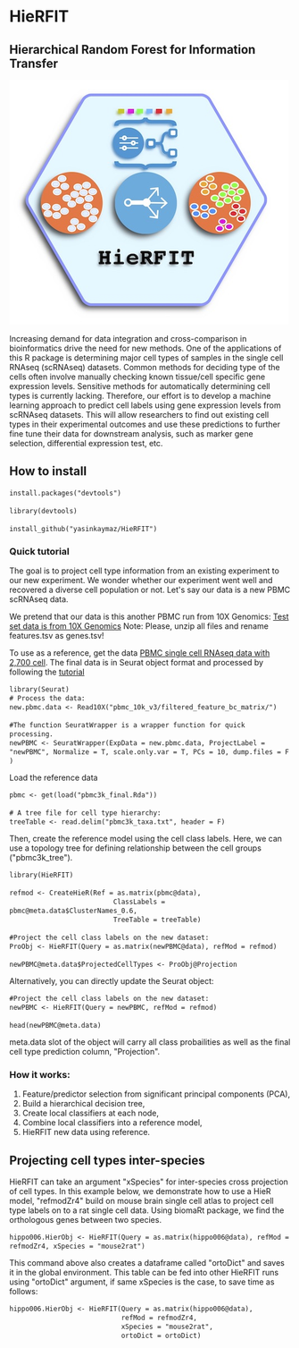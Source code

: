 # HieRFIT
## Hierarchical Random Forest for Information Transfer

![](data/extra/HieRFIT_banner.jpg)

Increasing demand for data integration and cross-comparison in bioinformatics drive the need for new methods. One of the applications of this R package is determining major cell types of samples in the single cell RNAseq (scRNAseq) datasets. Common methods for deciding type of the cells often involve manually checking known tissue/cell specific gene expression levels. Sensitive methods for automatically determining cell types is currently lacking. Therefore, our effort is to develop a machine learning approach to predict cell labels using gene expression levels from scRNAseq datasets. This will allow researchers to find out existing cell types in their experimental outcomes and use these predictions to further fine tune their data for downstream analysis, such as marker gene selection, differential expression test, etc.

## How to install

```
install.packages("devtools")

library(devtools)

install_github("yasinkaymaz/HieRFIT")

```


### Quick tutorial

The goal is to project cell type information from an existing experiment to our new experiment. We wonder whether our experiment went well and recovered a diverse cell population or not. Let's say our data is a new PBMC scRNAseq data.

We pretend that our data is this another PBMC run from 10X Genomics:
[Test set data is from 10X Genomics](http://cf.10xgenomics.com/samples/cell-exp/3.0.0/pbmc_10k_v3/pbmc_10k_v3_filtered_feature_bc_matrix.tar.gz)
Note: Please, unzip all files and rename features.tsv as genes.tsv!


To use as a reference, get the data [PBMC single cell RNAseq data with 2,700 cell](https://www.dropbox.com/s/kwd3kcxkmpzqg6w/pbmc3k_final.rds?dl=0). The final data is in Seurat object format and processed by following the [tutorial](https://satijalab.org/seurat/pbmc3k_tutorial.html)



```{r}
library(Seurat)
# Process the data:
new.pbmc.data <- Read10X("pbmc_10k_v3/filtered_feature_bc_matrix/")

#The function SeuratWrapper is a wrapper function for quick processing.
newPBMC <- SeuratWrapper(ExpData = new.pbmc.data, ProjectLabel = "newPBMC", Normalize = T, scale.only.var = T, PCs = 10, dump.files = F )

```


Load the reference data
```{r}
pbmc <- get(load("pbmc3k_final.Rda"))

# A tree file for cell type hierarchy:
treeTable <- read.delim("pbmc3k_taxa.txt", header = F)

```

Then, create the reference model using the cell class labels. Here, we can use a topology tree for defining relationship between the cell groups ("pbmc3k_tree").

```{r}
library(HieRFIT)

refmod <- CreateHieR(Ref = as.matrix(pbmc@data),
                          ClassLabels = pbmc@meta.data$ClusterNames_0.6,
                          TreeTable = treeTable)

#Project the cell class labels on the new dataset:
ProObj <- HieRFIT(Query = as.matrix(newPBMC@data), refMod = refmod)

newPBMC@meta.data$ProjectedCellTypes <- ProObj@Projection

```
Alternatively, you can directly update the Seurat object:

```{r}
#Project the cell class labels on the new dataset:
newPBMC <- HieRFIT(Query = newPBMC, refMod = refmod)

head(newPBMC@meta.data)

```
meta.data slot of the object will carry all class probailities as well as the final cell type prediction column, "Projection".

### How it works:

1. Feature/predictor selection from significant principal components (PCA),
2. Build a hierarchical decision tree,
3. Create local classifiers at each node,
3. Combine local classifiers into a reference model,
4. HieRFIT new data using reference.


## Projecting cell types inter-species

HieRFIT can take an argument "xSpecies" for inter-species cross projection of cell types. In this example below, we demonstrate how to use a HieR model, "refmodZr4" build on mouse brain single cell atlas to project cell type labels on to a rat single cell data. Using biomaRt package, we find the orthologous genes between two species.

```{r}
hippo006.HierObj <- HieRFIT(Query = as.matrix(hippo006@data), refMod = refmodZr4, xSpecies = "mouse2rat")
```
This command above also creates a dataframe called "ortoDict" and saves it in the global environment. This table can be fed into other HieRFIT runs using "ortoDict" argument, if same xSpecies is the case, to save time as follows:

```{r}
hippo006.HierObj <- HieRFIT(Query = as.matrix(hippo006@data),
                            refMod = refmodZr4,
                            xSpecies = "mouse2rat",
                            ortoDict = ortoDict)
```
